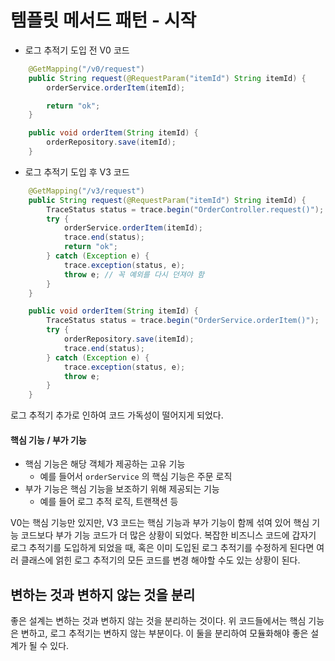 # 템플릿 메서드 패턴 - 시작
- 로그 추적기 도입 전 V0 코드
~~~java
    @GetMapping("/v0/request")
    public String request(@RequestParam("itemId") String itemId) {
        orderService.orderItem(itemId);

        return "ok";
    }

    public void orderItem(String itemId) {
        orderRepository.save(itemId);
    }
~~~

- 로그 추적기 도입 후 V3 코드

~~~java
    @GetMapping("/v3/request")
    public String request(@RequestParam("itemId") String itemId) {
        TraceStatus status = trace.begin("OrderController.request()");
        try {
            orderService.orderItem(itemId);
            trace.end(status);
            return "ok";
        } catch (Exception e) {
            trace.exception(status, e);
            throw e; // 꼭 예외를 다시 던져야 함
        }
    }

    public void orderItem(String itemId) {
        TraceStatus status = trace.begin("OrderService.orderItem()");
        try {
            orderRepository.save(itemId);
            trace.end(status);
        } catch (Exception e) {
            trace.exception(status, e);
            throw e;
        }
    }
~~~

로그 추적기 추가로 인하여 코드 가독성이 떨어지게 되었다.

#### 핵심 기능 / 부가 기능
- 핵심 기능은 해당 객체가 제공하는 고유 기능
    - 예를 들어서 `orderService` 의 핵심 기능은 주문 로직
- 부가 기능은 핵심 기능을 보조하기 위해 제공되는 기능
    - 예를 들어 로그 추적 로직, 트랜잭션 등

V0는 핵심 기능만 있지만, V3 코드는 핵심 기능과 부가 기능이 함께 섞여 있어 핵심 기능 코드보다 부가 기능 코드가 더 많은 상황이 되었다.
복잡한 비즈니스 코드에 갑자기 로그 추적기를 도입하게 되었을 때, 혹은 이미 도입된 로그 추적기를 수정하게 된다면 여러 클래스에 얽힌 로그 추적기의 모든 코드를 변경 해야할 수도 있는 상황이 된다.

## 변하는 것과 변하지 않는 것을 분리
좋은 설계는 변하는 것과 변하지 않는 것을 분리하는 것이다.
위 코드들에서는 핵심 기능은 변하고, 로그 추적기는 변하지 않는 부분이다.
이 둘을 분리하여 모듈화해야 좋은 설계가 될 수 있다.